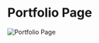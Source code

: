 # Portfolio Page

![Portfolio Page](https://github.com/lucasrenandev/portfolio-page/assets/97764446/8d6b0bac-7f0b-4518-880b-b52b3ef2537b)
